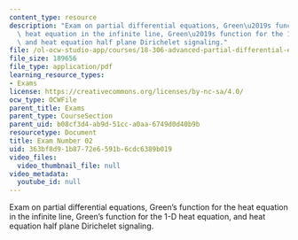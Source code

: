 ```yaml
---
content_type: resource
description: "Exam on partial differential equations, Green\u2019s function for the\
  \ heat equation in the infinite line, Green\u2019s function for the 1-D heat equation,\
  \ and heat equation half plane Dirichelet signaling."
file: /ol-ocw-studio-app/courses/18-306-advanced-partial-differential-equations-with-applications-fall-2009/363bf8d91b8772e6591b6cdc6389b019_MIT18_306f09_exam02.pdf
file_size: 189656
file_type: application/pdf
learning_resource_types:
- Exams
license: https://creativecommons.org/licenses/by-nc-sa/4.0/
ocw_type: OCWFile
parent_title: Exams
parent_type: CourseSection
parent_uid: b08cf3d4-ab9d-51cc-a0aa-6749d0d40b9b
resourcetype: Document
title: Exam Number 02
uid: 363bf8d9-1b87-72e6-591b-6cdc6389b019
video_files:
  video_thumbnail_file: null
video_metadata:
  youtube_id: null
---
```

Exam on partial differential equations, Green’s function for the heat equation in the infinite line, Green’s function for the 1-D heat equation, and heat equation half plane Dirichelet signaling.